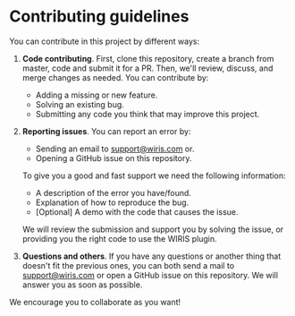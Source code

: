 # Contributing guidelines

You can contribute in this project by different ways:

1. **Code contributing**. First, clone this repository, create a branch from master, code and submit it for a PR. Then, we'll review, discuss, and merge changes as needed. You can contribute by:

    * Adding a missing or new feature.
    * Solving an existing bug.
    * Submitting any code you think that may improve this project.

2. **Reporting issues**. You can report an error by:
    * Sending an email to support@wiris.com or.
    * Opening a GitHub issue on this repository.

    To give you a good and fast support we need the following information: 
    * A description of the error you have/found.
    * Explanation of how to reproduce the bug.
    * [Optional] A demo with the code that causes the issue.

    We will review the submission and support you by solving the issue, or providing you the right code to use the WIRIS plugin.

 
3. **Questions and others**. If you have any questions or another thing that doesn't fit the previous ones, you can both send a mail to support@wiris.com or open a GitHub issue on this repository. We will answer you as soon as possible. 

We encourage you to collaborate as you want! 
